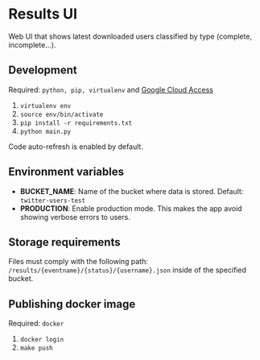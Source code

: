 #  Results UI

Web UI that shows latest downloaded users classified by type (complete, incomplete...). 

## Development
Required: `python, pip, virtualenv` and [Google Cloud Access](https://googlecloudplatform.github.io/google-cloud-python/latest/core/auth.html) 

1. `virtualenv env`
2. `source env/bin/activate`
3. `pip install -r requirements.txt`
4. `python main.py`

Code auto-refresh is enabled by default.

## Environment variables

- **BUCKET_NAME**: Name of the bucket where data is stored. Default: `twitter-users-test`
- **PRODUCTION**: Enable production mode. This makes the app avoid showing verbose errors to users.

## Storage requirements

Files must comply with the following path: `/results/{eventname}/{status}/{username}.json` inside of the specified bucket.


## Publishing docker image
Required: `docker`

1. `docker login`
2. `make push`

